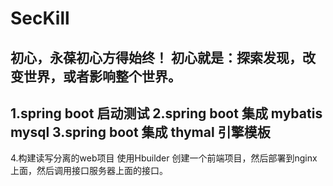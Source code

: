 # SecKill
初心，永葆初心方得始终！
初心就是：探索发现，改变世界，或者影响整个世界。
--------
1.spring boot 启动测试
2.spring boot 集成 mybatis mysql
3.spring boot 集成 thymal 引擎模板 
----
4.构建读写分离的web项目
使用Hbuilder 创建一个前端项目，然后部署到nginx上面，然后调用接口服务器上面的接口。
